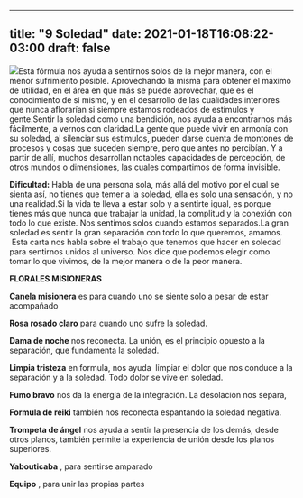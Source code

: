 
---
title: "9 Soledad"
date: 2021-01-18T16:08:22-03:00
draft: false
--- 
        

 


![](images/9.jpg)Esta fórmula nos ayuda a sentirnos solos de la mejor manera, con el menor sufrimiento posible. Aprovechando la misma para obtener el máximo de utilidad, en el área en que más se puede aprovechar, que es el conocimiento de sí mismo, y en el desarrollo de las cualidades interiores que nunca aflorarían si siempre estamos rodeados de estímulos y gente.Sentir la soledad como una bendición, nos ayuda a encontrarnos más fácilmente, a vernos con claridad.La gente que puede vivir en armonía con su soledad, al silenciar sus estímulos, pueden darse cuenta de montones de procesos y cosas que suceden siempre, pero que antes no percibían. Y a partir de allí, muchos desarrollan notables capacidades de percepción, de otros mundos o dimensiones, las cuales compartimos de forma invisible.  

**Dificultad:**  Habla de una persona sola, más allá del motivo por el cual se sienta así, no tienes que temer a la soledad, ella es solo una sensación, y no una realidad.Si la vida te lleva a estar solo y a sentirte igual, es porque tienes más que nunca que trabajar la unidad, la complitud y la conexión con todo lo que existe. Nos sentimos solos cuando estamos separados.La gran soledad es sentir la gran separación con todo lo que queremos, amamos.  Esta carta nos habla sobre el trabajo que tenemos que hacer en soledad para sentirnos unidos al universo. Nos dice que podemos elegir como tomar lo que vivimos, de la mejor manera o de la peor manera.  

**FLORALES MISIONERAS** 

**Canela misionera**  es para cuando uno se siente solo a pesar de estar acompañado 

**Rosa rosado claro**  para cuando uno sufre la soledad. 

**Dama de noche**  nos reconecta. La unión, es el principio opuesto a la separación, que fundamenta la soledad.

**Limpia tristeza**  en formula, nos ayuda  limpiar el dolor que nos conduce a la separación y a la soledad. Todo dolor se vive en soledad.

**Fumo bravo**  nos da la energía de la integración. La desolación nos separa,

**Formula de reiki**  también nos reconecta espantando la soledad negativa.

**Trompeta de ángel**  nos ayuda a sentir la presencia de los demás, desde otros planos, también permite la experiencia de unión desde los planos superiores.

**Yabouticaba** , para sentirse amparado

**Equipo** , para unir las propias partes   




